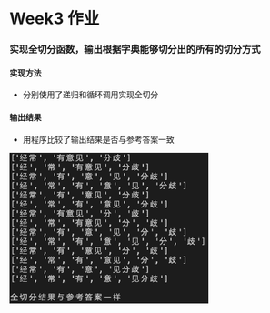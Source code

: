 # Week3 作业
### 实现全切分函数，输出根据字典能够切分出的所有的切分方式

#### 实现方法
* 分别使用了递归和循环调用实现全切分

#### 输出结果
* 用程序比较了输出结果是否与参考答案一致

<img width=350 src='./others/rst.png'>
